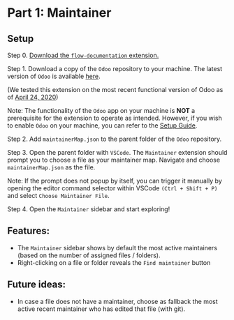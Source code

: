# Part 1: Maintainer

## Setup

Step 0. [Download the `flow-documentation` extension.](../README.md)

Step 1. Download a copy of the `Odoo` repository to your machine. The latest version of `Odoo` is available [here](`https://github.com/odoo/odoo`).

(We tested this extension on the most recent functional version of Odoo as of [April 24, 2020](https://github.com/odoo/odoo/tree/436be43d49260c905d37927b21b75404f4ccfc1f))

Note: The functionality of the `Odoo` app on your machine is **NOT** a prerequisite for the extension to operate as intended. However, if you wish to enable `Odoo` on your machine, you can refer to the [Setup Guide](https://www.odoo.com/documentation/17.0/developer/tutorials/setup_guide.html).

Step 2. Add `maintainerMap.json` to the parent folder of the `Odoo` repository.

Step 3. Open the parent folder with `VSCode`. The `Maintainer` extension should prompt you to choose a file as your maintainer map. Navigate and choose `maintainerMap.json` as the file.

Note: If the prompt does not popup by itself, you can trigger it manually by opening the editor command selector within VSCode `(Ctrl + Shift + P)` and select `Choose Maintainer File`.

Step 4. Open the `Maintainer` sidebar and start exploring!

## Features:
- The `Maintainer` sidebar shows by default the most active maintainers (based on the number of assigned files / folders).
- Right-clicking on a file or folder reveals the `Find maintainer` button

## Future ideas:
- In case a file does not have a maintainer, choose as fallback the most active recent maintainer who has edited that file (with git).

